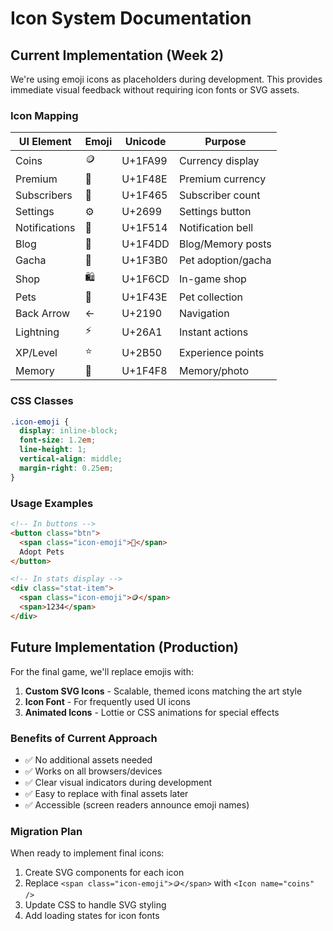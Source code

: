 # Icon System Documentation

## Current Implementation (Week 2)

We're using emoji icons as placeholders during development. This provides immediate visual feedback without requiring icon fonts or SVG assets.

### Icon Mapping

| UI Element | Emoji | Unicode | Purpose |
|------------|-------|---------|---------|
| Coins | 🪙 | U+1FA99 | Currency display |
| Premium | 💎 | U+1F48E | Premium currency |
| Subscribers | 👥 | U+1F465 | Subscriber count |
| Settings | ⚙️ | U+2699 | Settings button |
| Notifications | 🔔 | U+1F514 | Notification bell |
| Blog | 📝 | U+1F4DD | Blog/Memory posts |
| Gacha | 🎰 | U+1F3B0 | Pet adoption/gacha |
| Shop | 🛍️ | U+1F6CD | In-game shop |
| Pets | 🐾 | U+1F43E | Pet collection |
| Back Arrow | ← | U+2190 | Navigation |
| Lightning | ⚡ | U+26A1 | Instant actions |
| XP/Level | ⭐ | U+2B50 | Experience points |
| Memory | 📸 | U+1F4F8 | Memory/photo |

### CSS Classes

```css
.icon-emoji {
  display: inline-block;
  font-size: 1.2em;
  line-height: 1;
  vertical-align: middle;
  margin-right: 0.25em;
}
```

### Usage Examples

```html
<!-- In buttons -->
<button class="btn">
  <span class="icon-emoji">🎰</span>
  Adopt Pets
</button>

<!-- In stats display -->
<div class="stat-item">
  <span class="icon-emoji">🪙</span>
  <span>1234</span>
</div>
```

## Future Implementation (Production)

For the final game, we'll replace emojis with:

1. **Custom SVG Icons** - Scalable, themed icons matching the art style
2. **Icon Font** - For frequently used UI icons
3. **Animated Icons** - Lottie or CSS animations for special effects

### Benefits of Current Approach

- ✅ No additional assets needed
- ✅ Works on all browsers/devices
- ✅ Clear visual indicators during development
- ✅ Easy to replace with final assets later
- ✅ Accessible (screen readers announce emoji names)

### Migration Plan

When ready to implement final icons:
1. Create SVG components for each icon
2. Replace `<span class="icon-emoji">🪙</span>` with `<Icon name="coins" />`
3. Update CSS to handle SVG styling
4. Add loading states for icon fonts
